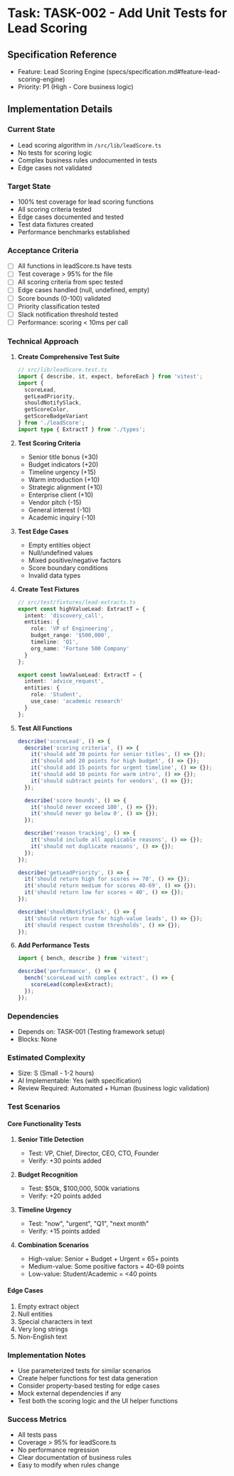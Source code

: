 # Task: TASK-002 - Add Unit Tests for Lead Scoring

## Specification Reference
- Feature: Lead Scoring Engine (specs/specification.md#feature-lead-scoring-engine)
- Priority: P1 (High - Core business logic)

## Implementation Details

### Current State
- Lead scoring algorithm in `/src/lib/leadScore.ts`
- No tests for scoring logic
- Complex business rules undocumented in tests
- Edge cases not validated

### Target State
- 100% test coverage for lead scoring functions
- All scoring criteria tested
- Edge cases documented and tested
- Test data fixtures created
- Performance benchmarks established

### Acceptance Criteria
- [ ] All functions in leadScore.ts have tests
- [ ] Test coverage > 95% for the file
- [ ] All scoring criteria from spec tested
- [ ] Edge cases handled (null, undefined, empty)
- [ ] Score bounds (0-100) validated
- [ ] Priority classification tested
- [ ] Slack notification threshold tested
- [ ] Performance: scoring < 10ms per call

### Technical Approach

1. **Create Comprehensive Test Suite**
   ```typescript
   // src/lib/leadScore.test.ts
   import { describe, it, expect, beforeEach } from 'vitest';
   import { 
     scoreLead, 
     getLeadPriority, 
     shouldNotifySlack,
     getScoreColor,
     getScoreBadgeVariant 
   } from './leadScore';
   import type { ExtractT } from './types';
   ```

2. **Test Scoring Criteria**
   - Senior title bonus (+30)
   - Budget indicators (+20)
   - Timeline urgency (+15)
   - Warm introduction (+10)
   - Strategic alignment (+10)
   - Enterprise client (+10)
   - Vendor pitch (-15)
   - General interest (-10)
   - Academic inquiry (-10)

3. **Test Edge Cases**
   - Empty entities object
   - Null/undefined values
   - Mixed positive/negative factors
   - Score boundary conditions
   - Invalid data types

4. **Create Test Fixtures**
   ```typescript
   // src/test/fixtures/lead-extracts.ts
   export const highValueLead: ExtractT = {
     intent: 'discovery_call',
     entities: {
       role: 'VP of Engineering',
       budget_range: '$500,000',
       timeline: 'Q1',
       org_name: 'Fortune 500 Company'
     }
   };

   export const lowValueLead: ExtractT = {
     intent: 'advice_request',
     entities: {
       role: 'Student',
       use_case: 'academic research'
     }
   };
   ```

5. **Test All Functions**
   ```typescript
   describe('scoreLead', () => {
     describe('scoring criteria', () => {
       it('should add 30 points for senior titles', () => {});
       it('should add 20 points for high budget', () => {});
       it('should add 15 points for urgent timeline', () => {});
       it('should add 10 points for warm intro', () => {});
       it('should subtract points for vendors', () => {});
     });

     describe('score bounds', () => {
       it('should never exceed 100', () => {});
       it('should never go below 0', () => {});
     });

     describe('reason tracking', () => {
       it('should include all applicable reasons', () => {});
       it('should not duplicate reasons', () => {});
     });
   });

   describe('getLeadPriority', () => {
     it('should return high for scores >= 70', () => {});
     it('should return medium for scores 40-69', () => {});
     it('should return low for scores < 40', () => {});
   });

   describe('shouldNotifySlack', () => {
     it('should return true for high-value leads', () => {});
     it('should respect custom thresholds', () => {});
   });
   ```

6. **Add Performance Tests**
   ```typescript
   import { bench, describe } from 'vitest';

   describe('performance', () => {
     bench('scoreLead with complex extract', () => {
       scoreLead(complexExtract);
     });
   });
   ```

### Dependencies
- Depends on: TASK-001 (Testing framework setup)
- Blocks: None

### Estimated Complexity
- Size: S (Small - 1-2 hours)
- AI Implementable: Yes (with specification)
- Review Required: Automated + Human (business logic validation)

### Test Scenarios

#### Core Functionality Tests
1. **Senior Title Detection**
   - Test: VP, Chief, Director, CEO, CTO, Founder
   - Verify: +30 points added

2. **Budget Recognition**
   - Test: $50k, $100,000, 500k variations
   - Verify: +20 points added

3. **Timeline Urgency**
   - Test: "now", "urgent", "Q1", "next month"
   - Verify: +15 points added

4. **Combination Scenarios**
   - High-value: Senior + Budget + Urgent = 65+ points
   - Medium-value: Some positive factors = 40-69 points
   - Low-value: Student/Academic = <40 points

#### Edge Cases
1. Empty extract object
2. Null entities
3. Special characters in text
4. Very long strings
5. Non-English text

### Implementation Notes
- Use parameterized tests for similar scenarios
- Create helper functions for test data generation
- Consider property-based testing for edge cases
- Mock external dependencies if any
- Test both the scoring logic and the UI helper functions

### Success Metrics
- All tests pass
- Coverage > 95% for leadScore.ts
- No performance regression
- Clear documentation of business rules
- Easy to modify when rules change